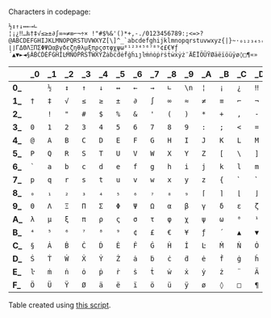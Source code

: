Characters in codepage:
<pre><code>½↕↑↓↔←→∟
¦¡¿‼…‰†‡√≤≥±∂∫∞≈≠≡⌐¬÷× !"#$%&'()*+,-./0123456789:;<=>?@ABCDEFGHIJKLMNOPQRSTUVWXYZ[\]^_`abcdefghijklmnopqrstuvwxyz{|}~·₀₁₂₃₄₅₆₇₈₉⌈⌉⌊⌋ΓΔΘΛΞΠΣΦΨΩαβγδεζηθλμξπρςστφχψω⁰¹²³⁴⁵⁶⁷⁸⁹¢£€¥ƒ´▲▼►◄§ȦḂĊḊĖḞĠḢİĿṀṄȮṖṘṠṪẆẊẎŻȧḃċḋėḟġḣıȷŀṁṅȯṗṙṡṫẇẋẏż¨ÄËÏÖÜŸØäëïöüÿø◊□¶«»</code></pre>

&nbsp;&nbsp;&nbsp;|\_0|\_1|\_2|\_3|\_4|\_5|\_6|\_7|\_8|\_9|\_A|\_B|\_C|\_D|\_E|\_F
---|---|---|---|---|---|---|---|---|---|---|---|---|---|---|---|---
**0\_**|` `|`½`|`↕`|`↑`|`↓`|`↔`|`←`|`→`|`∟`|`\n`|`¦`|`¡`|`¿`|`‼`|`…`|`‰`
**1\_**|`†`|`‡`|`√`|`≤`|`≥`|`±`|`∂`|`∫`|`∞`|`≈`|`≠`|`≡`|`⌐`|`¬`|`÷`|`×`
**2\_**|<code> </code>|`!`|`"`|`#`|`$`|`%`|`&`|`'`|`(`|`)`|`*`|`+`|`,`|`-`|`.`|`/`
**3\_**|`0`|`1`|`2`|`3`|`4`|`5`|`6`|`7`|`8`|`9`|`:`|`;`|`<`|`=`|`>`|`?`
**4\_**|`@`|`A`|`B`|`C`|`D`|`E`|`F`|`G`|`H`|`I`|`J`|`K`|`L`|`M`|`N`|`O`
**5\_**|`P`|`Q`|`R`|`S`|`T`|`U`|`V`|`W`|`X`|`Y`|`Z`|`[`|`\`|`]`|`^`|`_`
**6\_**|`` ` ``|`a`|`b`|`c`|`d`|`e`|`f`|`g`|`h`|`i`|`j`|`k`|`l`|`m`|`n`|`o`
**7\_**|`p`|`q`|`r`|`s`|`t`|`u`|`v`|`w`|`x`|`y`|`z`|`{`|`|`|`}`|`~`|`·`
**8\_**|`₀`|`₁`|`₂`|`₃`|`₄`|`₅`|`₆`|`₇`|`₈`|`₉`|`⌈`|`⌉`|`⌊`|`⌋`|`Γ`|`Δ`
**9\_**|`Θ`|`Λ`|`Ξ`|`Π`|`Σ`|`Φ`|`Ψ`|`Ω`|`α`|`β`|`γ`|`δ`|`ε`|`ζ`|`η`|`θ`
**A\_**|`λ`|`μ`|`ξ`|`π`|`ρ`|`ς`|`σ`|`τ`|`φ`|`χ`|`ψ`|`ω`|`⁰`|`¹`|`²`|`³`
**B\_**|`⁴`|`⁵`|`⁶`|`⁷`|`⁸`|`⁹`|`¢`|`£`|`€`|`¥`|`ƒ`|`´`|`▲`|`▼`|`►`|`◄`
**C\_**|`§`|`Ȧ`|`Ḃ`|`Ċ`|`Ḋ`|`Ė`|`Ḟ`|`Ġ`|`Ḣ`|`İ`|`Ŀ`|`Ṁ`|`Ṅ`|`Ȯ`|`Ṗ`|`Ṙ`
**D\_**|`Ṡ`|`Ṫ`|`Ẇ`|`Ẋ`|`Ẏ`|`Ż`|`ȧ`|`ḃ`|`ċ`|`ḋ`|`ė`|`ḟ`|`ġ`|`ḣ`|`ı`|`ȷ`
**E\_**|`ŀ`|`ṁ`|`ṅ`|`ȯ`|`ṗ`|`ṙ`|`ṡ`|`ṫ`|`ẇ`|`ẋ`|`ẏ`|`ż`|`¨`|`Ä`|`Ë`|`Ï`
**F\_**|`Ö`|`Ü`|`Ÿ`|`Ø`|`ä`|`ë`|`ï`|`ö`|`ü`|`ÿ`|`ø`|`◊`|`□`|`¶`|`«`|`»`

Table created using [this script](https://tio.run/nexus/retina#pdBpTxNBGAfw9/spqlTsYQvlRlsqp/eN9wqrFG9ARUWlmO5Slu0RQcAWj0DLUdASube7pUoyuzV9NfsZ5vkiOMWPYCa/mfwnzz@ZzF4HY2L6OSfj58ylHMOxfg7JHE1s77/EFQNnootjejgLvXHavZzF62H9frPVOuiqGWLMpUhmKjzFMcbd1efrbjC5y/bPYsXr9licdiRbbdYO2nParYzNZi5xsZ02G9PO@bjGpuYWtrVtf9JlZX2My8IOWBmzi6GPM5n8bGc55aIqqEqqiqqmaqhaqo6qpxqpJqqZaqFaqTYkOxwO/39C8t4e@gXiJxA/gjgJ4hSI4yBOgDTLoBRKol0I5CCQgsAaBBIQSIL0BUILEFpE6yAJIKVBmoGQBKEEhJIQHUcrWkaLmw4cLDEfKj1ssdrsRxzOsnJXRWVVdU1tXf3RY25Pg/d48W9a206cPHX6zNlz5y9cvHT5SvvVa9dv3Lx1m73T0cndvdfl677/4OGjx0@e9vT2PXv@ov/lq9cDb96@G/QPvUcZEAIg8CAIIAyDEARhBAQRhFEQJBBCEJUgSvcwRCN4Ek/hafwVz@AEnscpvIy/43W8gTfxFt7GMs5gBe/gHP5tBAzeEIxhI2iIxqghGSHg15CKNtAm8FvAbwMvA58BXgFeRXNoHoQVtPhnAm1BbANiOYhlIR5ES4UUUQQ9TJSwHiPKjJ4gypy@pu8SNUDUYOEnUWNEnSZqgqg/SFYk2TDJfsjvFJaIMqxHiBLR40SZ1ZNEmdfXC5k8bfFEHSmsEjVO1M9ETRI1TbKjJBsh2bF8Di1rQS2ijWkx7Vte0aa1BS2trWqyltN2NQXiYYglkYzSaOcv).
